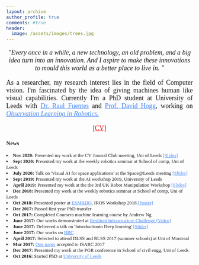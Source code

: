 ```yaml
---
layout: archive
author_profile: true
comments: #true
header:
  image: /assets/images/trees.jpg
---
```

<link rel="stylesheet" href="/assets/styles.css">

<!--------------------------------------------------------------------------------------------------------------------------->

<font face="Georgia" size="4">

<p align="center">
<i>"Every once in a while, a new technology, an old problem, and a big idea turn into an innovation. And I aspire to make these innovations to mould this world as a better place to live in.
" </i>
</p>

<p align="justify">
As a researcher, my research interest lies in the field of Computer vision. I'm fascinated by the idea of giving machines human like visual capabilities. Currently I'm a PhD student at University of Leeds with  <a style="color: #4285F4" href="http://www.personal.leeds.ac.uk/~cenrf/" >Dr. Raul Fuentes</a> and <a style="color: #4285F4" href="https://engineering.leeds.ac.uk/staff/84/Professor_David_Hogg" > Prof. David Hogg</a>, working on <i><a style="color: #4285F4" href="https://leopauly.github.io/s2l/" >Observation Learning in Robotics.</a></i>
</p>

<p align="center">
<a style="color: red" href="http://tinyurl.com/leo-cv-2019"> [CV] </a>
</p>

</font>

<!--------------------------------------------------------------------------------------------------------------------------->

<font face="Georgia" size="2.75">
<p align="center">

<h3>News</h3>
<li><b>Nov 2020: </b> Presented my work at the CV Jounral Club meeting, Uni of Leeds <a style="color: #4285F4" href="https://drive.google.com/file/d/1xizv0G04Ej49LZDm29QCi_tGjbAyUxzx/view?usp=sharing">[Slides]</a></li>
<li><b>Sept 2020: </b> Presented my work at the weekly robotics seminar at School of comp, Uni of Leeds</li>
<li><b>July 2020: </b> Talk on 'Visual AI for space applications' at the Space@Leeds meeting <a style="color: #4285F4" href="https://www.slideshare.net/leopauly/space-ai-237076852">[Slides]</a></li>
<li><b>Sept 2019: </b> Presented my work at the AI workshop 2019, University of Leeds</li>
<li><b>April 2019: </b> Presented my work at the the 3rd UK Robot Manipulation Workshop <a style="color: #4285F4" href="https://drive.google.com/file/d/1G7T1UMQ6JdxZx8iTElhD9psxCYky10Wf/view?usp=sharing">[Slides]</a></li>
<li><b>Dec 2018: </b> Presented my work at the weekly robotics seminar at School of comp, Uni of Leeds</li>
<li><b>Oct 2018: </b> Presented poster at <a style="color: #4285F4" href="https://sites.google.com/view/objmani/home?authuser=0">ESMRDO</a>, IROS Workshop 2018<a style="color: #4285F4" href="https://drive.google.com/file/d/1i6jnQp3I4pwxO1XzQCDXnVosrDbI17Ew/view?usp=sharing" > [Poster]</a></li>
<li><b>Dec 2017: </b> Passed first year PhD transfer</li>
<li><b>Oct 2017: </b> Completed Coursera machine learning course by Andrew Ng</li>
<li><b>June 2017: </b>Our works demonstrated at <a style="color: #4285F4" href="http://selfrepairingcities.com/outputs/robots-resilient-infrastructure/">Resilient Infrastructure Challenge</a><a style="color: #4285F4" href="https://www.youtube.com/watch?v=c5fLRL_gbmw
"> [Video]</a></li>
<li><b>June 2017: </b>Delivered a talk on 'Introductionto Deep learning' <a style="color: #4285F4" href="https://www.slideshare.net/leopauly/introduction-to-deep-learning-77045231
">[Slides]</a></li>

<li><b>June 2017: </b>Our works on <a style="color: #4285F4" href="https://www.bbc.co.uk/programmes/b08w1gqq">BBC</a></li>
<li><b>April 2017: </b> Selected to attend DLSS and RLSS 2017 (summer schools) at Uni of Montreal</li>
<li><b>Mar 2017: </b><a style="color: #4285F4" href="https://core.ac.uk/download/pdf/96765657.pdf"> One paper</a> accepted to ISARC 2017</li>
<li><b>Dec 2017: </b> Presented my work at the PGR conference in School of civil engg, Uni of Leeds</li>
<li><b>Oct 2016: </b> Started PhD at <a style="color: #4285F4" href="https://www.leeds.ac.uk/">University of Leeds </a></li>

</p>
</font>

<!--------------------------------------------------------------------------------------------------------------------------->
